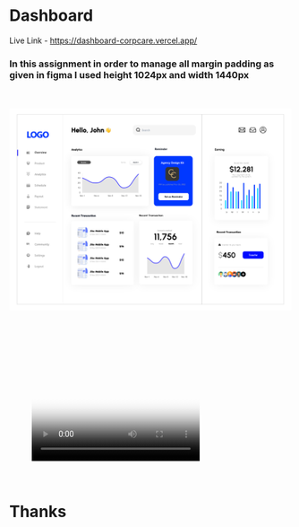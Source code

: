 # Dashboard

Live Link - https://dashboard-corpcare.vercel.app/

### **In this assignment in order to manage all margin padding as given in figma I used height 1024px and width 1440px**
<br>

<br>
<img src="./ReadmeAssets/Dashboard.png" alt="home">

<br>
<br>
<br>
<br>
<br>
<br>

<!-- ### A small Video Intro of My project hope you like it -->
<br>

<figure class="video_container">
  <video controls="true" allowfullscreen="true" poster="./ReadmeAssets/Dashboard.png">
    <source src="https://drive.google.com/file/d/1YUv8cDKCoaQLb3OntmZrkBgbJrmfrkVS/view" type="video/mp4">
    <source src="https://drive.google.com/file/d/1YUv8cDKCoaQLb3OntmZrkBgbJrmfrkVS/view" type="video/ogg">
    <source src="https://drive.google.com/file/d/1YUv8cDKCoaQLb3OntmZrkBgbJrmfrkVS/view" type="video/webm">
  </video>
</figure>


<br>

# Thanks 



